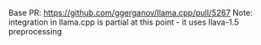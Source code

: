 Base PR: https://github.com/ggerganov/llama.cpp/pull/5267 
Note: integration in llama.cpp is partial at this point - it uses llava-1.5 preprocessing
